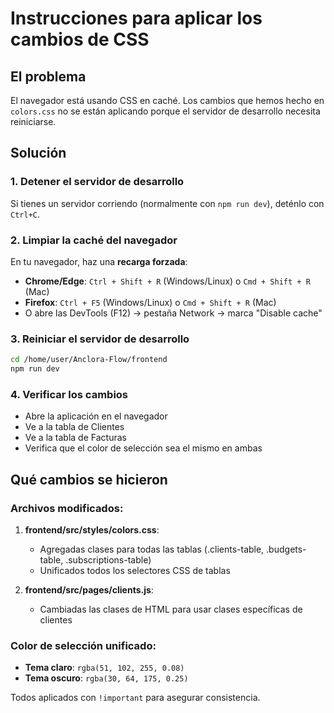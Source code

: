 # Instrucciones para aplicar los cambios de CSS

## El problema
El navegador está usando CSS en caché. Los cambios que hemos hecho en `colors.css` no se están aplicando porque el servidor de desarrollo necesita reiniciarse.

## Solución

### 1. Detener el servidor de desarrollo
Si tienes un servidor corriendo (normalmente con `npm run dev`), deténlo con `Ctrl+C`.

### 2. Limpiar la caché del navegador
En tu navegador, haz una **recarga forzada**:
- **Chrome/Edge**: `Ctrl + Shift + R` (Windows/Linux) o `Cmd + Shift + R` (Mac)
- **Firefox**: `Ctrl + F5` (Windows/Linux) o `Cmd + Shift + R` (Mac)
- O abre las DevTools (F12) → pestaña Network → marca "Disable cache"

### 3. Reiniciar el servidor de desarrollo
```bash
cd /home/user/Anclora-Flow/frontend
npm run dev
```

### 4. Verificar los cambios
- Abre la aplicación en el navegador
- Ve a la tabla de Clientes
- Ve a la tabla de Facturas
- Verifica que el color de selección sea el mismo en ambas

## Qué cambios se hicieron

### Archivos modificados:
1. **frontend/src/styles/colors.css**:
   - Agregadas clases para todas las tablas (.clients-table, .budgets-table, .subscriptions-table)
   - Unificados todos los selectores CSS de tablas

2. **frontend/src/pages/clients.js**:
   - Cambiadas las clases de HTML para usar clases específicas de clientes

### Color de selección unificado:
- **Tema claro**: `rgba(51, 102, 255, 0.08)`
- **Tema oscuro**: `rgba(30, 64, 175, 0.25)`

Todos aplicados con `!important` para asegurar consistencia.
